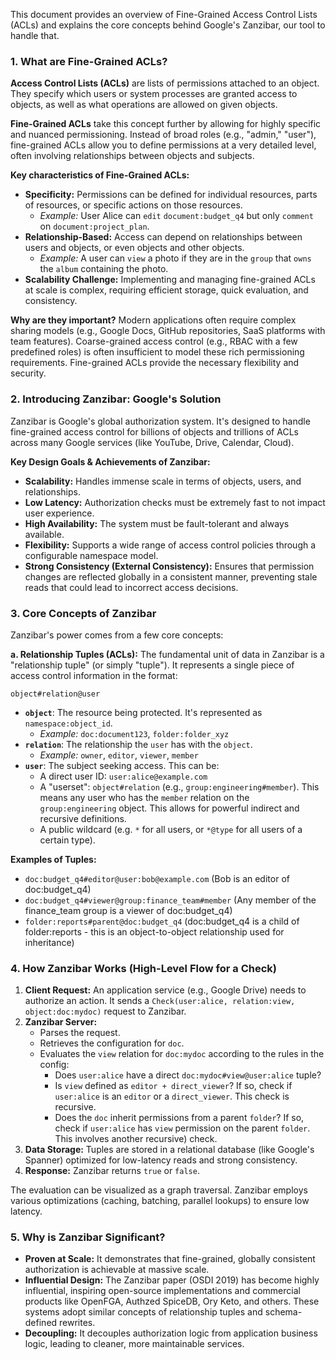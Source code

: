This document provides an overview of Fine-Grained Access Control Lists (ACLs) and explains the
core concepts behind Google's Zanzibar, our tool to handle that.

### 1. What are Fine-Grained ACLs?

**Access Control Lists (ACLs)** are lists of permissions attached to an object. They specify which
users or system processes are granted access to objects, as well as what operations are allowed on given objects.

**Fine-Grained ACLs** take this concept further by allowing for highly specific and nuanced
permissioning. Instead of broad roles (e.g., "admin," "user"), fine-grained ACLs allow you to
define permissions at a very detailed level, often involving relationships between objects and subjects.

**Key characteristics of Fine-Grained ACLs:**

- **Specificity:** Permissions can be defined for individual resources, parts of resources, or
  specific actions on those resources.
  - _Example:_ User Alice can `edit` `document:budget_q4` but only `comment`
    on `document:project_plan`.
- **Relationship-Based:** Access can depend on relationships between users and objects, or
  even objects and other objects.
  - _Example:_ A user can `view` a photo if they are in the `group` that `owns` the `album`
    containing the photo.
- **Scalability Challenge:** Implementing and managing fine-grained ACLs at scale is complex,
  requiring efficient storage, quick evaluation, and consistency.

**Why are they important?**
Modern applications often require complex sharing models (e.g., Google Docs, GitHub repositories,
SaaS platforms with team features). Coarse-grained access control (e.g., RBAC with a few predefined roles)
is often insufficient to model these rich permissioning requirements.
Fine-grained ACLs provide the necessary flexibility and security.

### 2. Introducing Zanzibar: Google's Solution

Zanzibar is Google's global authorization system. It's designed to handle fine-grained access
control for billions of objects and trillions of ACLs across many Google services (like YouTube,
Drive, Calendar, Cloud).

**Key Design Goals & Achievements of Zanzibar:**

- **Scalability:** Handles immense scale in terms of objects, users, and relationships.
- **Low Latency:** Authorization checks must be extremely fast to not impact user experience.
- **High Availability:** The system must be fault-tolerant and always available.
- **Flexibility:** Supports a wide range of access control policies through a configurable namespace model.
- **Strong Consistency (External Consistency):** Ensures that permission changes are reflected
  globally in a consistent manner, preventing stale reads that could lead to incorrect access
  decisions.

### 3. Core Concepts of Zanzibar

Zanzibar's power comes from a few core concepts:

**a. Relationship Tuples (ACLs):**
The fundamental unit of data in Zanzibar is a "relationship tuple" (or simply "tuple"). It
represents a single piece of access control information in the format:

`object#relation@user`

- **`object`**: The resource being protected. It's represented as `namespace:object_id`.
  - _Example:_ `doc:document123`, `folder:folder_xyz`
- **`relation`**: The relationship the `user` has with the `object`.
  - _Example:_ `owner`, `editor`, `viewer`, `member`
- **`user`**: The subject seeking access. This can be:
  - A direct user ID: `user:alice@example.com`
  - A "userset": `object#relation` (e.g., `group:engineering#member`). This means any user who has
    the `member` relation on the `group:engineering` object. This allows for powerful indirect and
    recursive definitions.
  - A public wildcard (e.g. `*` for all users, or `*@type` for all users of a certain type).

**Examples of Tuples:**

- `doc:budget_q4#editor@user:bob@example.com` (Bob is an editor of doc:budget_q4)
- `doc:budget_q4#viewer@group:finance_team#member` (Any member of the finance_team group is a
  viewer of doc:budget_q4)
- `folder:reports#parent@doc:budget_q4` (doc:budget_q4 is a child of folder:reports - this is an
  object-to-object relationship used for inheritance)

### 4. How Zanzibar Works (High-Level Flow for a Check)

1.  **Client Request:** An application service (e.g., Google Drive) needs to authorize an action.
    It sends a `Check(user:alice, relation:view, object:doc:mydoc)` request to Zanzibar.
2.  **Zanzibar Server:**
    - Parses the request.
    - Retrieves the configuration for `doc`.
    - Evaluates the `view` relation for `doc:mydoc` according to the rules in the config:
      - Does `user:alice` have a direct `doc:mydoc#view@user:alice` tuple?
      - Is `view` defined as `editor + direct_viewer`? If so, check if `user:alice` is an `editor`
        or a `direct_viewer`. This check is recursive.
      - Does the `doc` inherit permissions from a parent `folder`? If so, check if `user:alice` has
        `view` permission on the parent `folder`. This involves another recursive) check.
3.  **Data Storage:** Tuples are stored in a relational database (like Google's Spanner) optimized
    for low-latency reads and strong consistency.
4.  **Response:** Zanzibar returns `true` or `false`.

The evaluation can be visualized as a graph traversal. Zanzibar employs various optimizations
(caching, batching, parallel lookups) to ensure low latency.

### 5. Why is Zanzibar Significant?

- **Proven at Scale:** It demonstrates that fine-grained, globally consistent authorization is
  achievable at massive scale.
- **Influential Design:** The Zanzibar paper (OSDI 2019) has become highly influential, inspiring
  open-source implementations and commercial products like OpenFGA, Authzed SpiceDB, Ory Keto, and
  others. These systems adopt similar concepts of relationship tuples and schema-defined rewrites.
- **Decoupling:** It decouples authorization logic from application business logic, leading to
  cleaner, more maintainable services.
